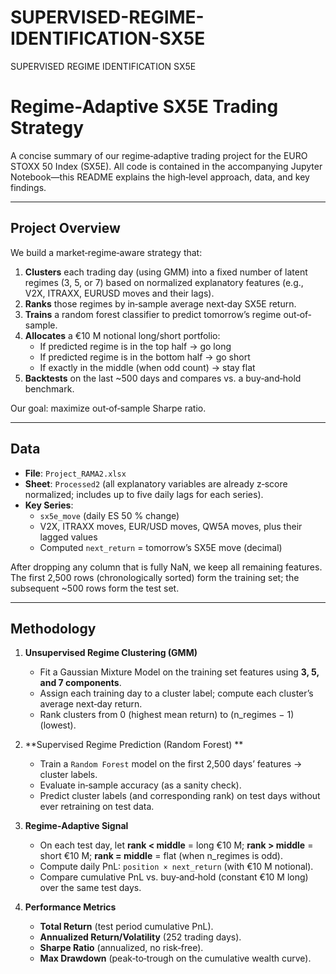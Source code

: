 # SUPERVISED-REGIME-IDENTIFICATION-SX5E
SUPERVISED REGIME IDENTIFICATION SX5E
# Regime-Adaptive SX5E Trading Strategy

A concise summary of our regime‐adaptive trading project for the EURO STOXX 50 Index (SX5E). All code is contained in the accompanying Jupyter Notebook—this README explains the high‐level approach, data, and key findings.

---

## Project Overview

We build a market‐regime‐aware strategy that:

1. **Clusters** each trading day (using GMM) into a fixed number of latent regimes (3, 5, or 7) based on normalized explanatory features (e.g., V2X, ITRAXX, EURUSD moves and their lags).  
2. **Ranks** those regimes by in‐sample average next‐day SX5E return.  
3. **Trains** a random forest classifier to predict tomorrow’s regime out‐of‐sample.  
4. **Allocates** a €10 M notional long/short portfolio:  
   - If predicted regime is in the top half → go long  
   - If predicted regime is in the bottom half → go short  
   - If exactly in the middle (when odd count) → stay flat  
5. **Backtests** on the last ~500 days and compares vs. a buy‐and‐hold benchmark.  

Our goal: maximize out‐of‐sample Sharpe ratio.

---

## Data

- **File**: `Project_RAMA2.xlsx`  
- **Sheet**: `Processed2` (all explanatory variables are already z‐score normalized; includes up to five daily lags for each series).  
- **Key Series**:  
  - `sx5e_move` (daily ES 50 % change)  
  - V2X, ITRAXX moves, EUR/USD moves, QW5A moves, plus their lagged values  
  - Computed `next_return` = tomorrow’s SX5E move (decimal)  

After dropping any column that is fully NaN, we keep all remaining features. The first 2,500 rows (chronologically sorted) form the training set; the subsequent ~500 rows form the test set.

---

## Methodology

1. **Unsupervised Regime Clustering (GMM)**  
   - Fit a Gaussian Mixture Model on the training set features using **3, 5, and 7 components**.  
   - Assign each training day to a cluster label; compute each cluster’s average next‐day return.  
   - Rank clusters from 0 (highest mean return) to (n_regimes − 1) (lowest).

2. **Supervised Regime Prediction (Random Forest) **  
   - Train a `Random Forest` model on the first 2,500 days’ features → cluster labels.  
   - Evaluate in‐sample accuracy (as a sanity check).  
   - Predict cluster labels (and corresponding rank) on test days without ever retraining on test data.

3. **Regime‐Adaptive Signal**  
   - On each test day, let **rank < middle** = long €10 M; **rank > middle** = short €10 M; **rank = middle** = flat (when n_regimes is odd).  
   - Compute daily PnL: `position × next_return` (with €10 M notional).  
   - Compare cumulative PnL vs. buy‐and‐hold (constant €10 M long) over the same test days.

4. **Performance Metrics**  
   - **Total Return** (test period cumulative PnL).  
   - **Annualized Return/Volatility** (252 trading days).  
   - **Sharpe Ratio** (annualized, no risk‐free).  
   - **Max Drawdown** (peak‐to‐trough on the cumulative wealth curve).  


